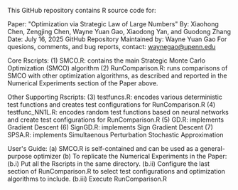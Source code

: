 This GitHub repository contains R source code for:

Paper: "Optimization via Strategic Law of Large Numbers"
By: Xiaohong Chen, Zengjing Chen, Wayne Yuan Gao, Xiaodong Yan, and Guodong Zhang 
Date: July 16, 2025
GitHub Repository Maintained by: Wayne Yuan Gao
For quesions, comments, and bug reports, contact: waynegao@upenn.edu


Core Rscripts:
(1) SMCO.R: contains the main Strategic Monte Carlo Optimization (SMCO) algorithm
(2) RunComparison.R: runs comparisons of SMCO with other optimization algorithms, as described and reported in the Numerical Experiments section of the Paper above.

Other Supporting Rscripts:
(3) testfuncs.R: encodes various deterministic test functions and creates test configurations for RunComparison.R
(4) testfunc_NN1L.R: encodes random test functions based on neural networks and create test configurations for RunComparison.R
(5) GD.R: implements Gradient Descent
(6) SignGD.R: implements Sign Gradient Descent
(7) SPSA.R: implements Simultaenous Perturbation Stochastic Approximation

User's Guide:
(a) SMCO.R is self-contained and can be used as a general-purpose optimizer
(b) To replicate the Numerical Experiments in the Paper:
	(b.i) Put all the Rscripts in the same directory.
	(b.ii) Configure the last section of RunComparison.R to select test configurations and optimization algorithms to include.
	(b.iii) Execute RunComparison.R
